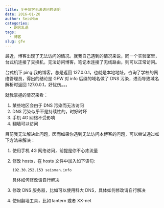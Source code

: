 ```yaml
---
title: 关于博客无法访问的说明
date: 2016-01-20
author: SeisMan
categories:
  - 胡言乱语
tags:
  - 博客
slug: gfw
---
```


最近，博客出现了无法访问的情况。就我自己遇到的情况来说，同一个实验室里，台式机连接了交换机，无法访问博客，笔记本连接了无线路由，则可以正常访问。

台式机下 ping 我的博客，总是返回 127.0.0.1，也就是本地地址。咨询了学校的网络管理员，得出的结论是 GFW 对 info 后缀的域名做了 DNS 污染，进而导致域名解析时返回 127.0.0.1，好忧伤。。。

就我掌握的情况来看：

1.  某些地区会由于 DNS 污染而无法访问
2.  DNS 污染似乎不是持续性的，时好时坏
3.  手机 4G 网络不受影响
4.  翻墙可以访问

目前我无法解决此问题，因而如果你遇到无法访问本博客的问题，可以尝试通过如下方法来解决：

1.  使用手机 4G 网络访问，前提是你不心疼流量
2.  修改 hosts，在 hosts 文件中加入如下语句:

        192.30.252.153 seisman.info

    具体如何修改请自行解决

3.  修改 DNS 服务器，比如可以使用科大 DNS，具体如何修改请自行解决
4.  使用翻墙工具，比如 lantern 或者 XX-net

